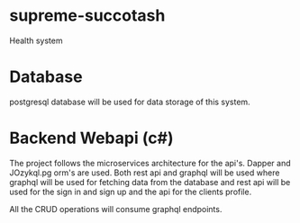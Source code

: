 # supreme-succotash

Health system

# Database

postgresql database will be used for data storage of this system.

# Backend Webapi (c#)

The project follows the microservices architecture for the api's. Dapper and JOzykql.pg orm's are used. Both rest api and graphql will be used where graphql will be used for fetching data from the database and rest api will be used for the sign in and sign up and the api for the clients profile.

All the CRUD operations will consume graphql endpoints.
